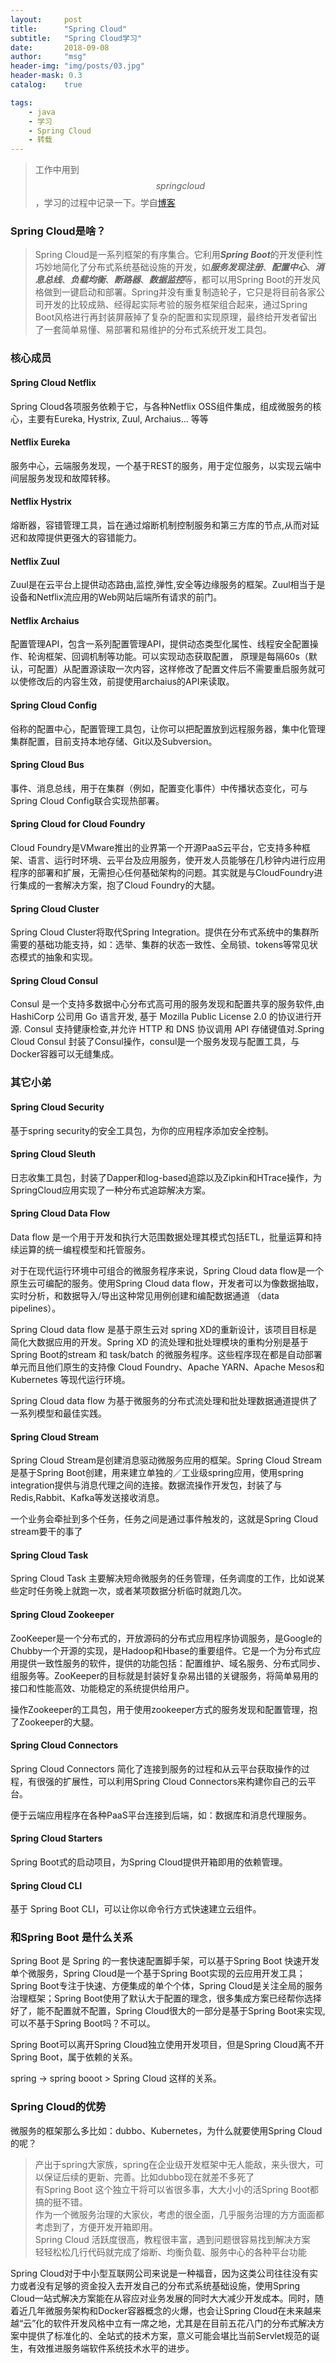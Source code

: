 ```yaml
---
layout:     post
title:      "Spring Cloud"
subtitle:   "Spring Cloud学习"
date:       2018-09-08
author:     "msg"
header-img: "img/posts/03.jpg"
header-mask: 0.3
catalog:    true

tags:
    - java
    - 学习
    - Spring Cloud
    - 转载
---
```


> 工作中用到$$springcloud$$，学习的过程中记录一下。学自[博客](http://www.ityouknow.com/springcloud/2017/05/01/simple-springcloud.html)

### Spring Cloud是啥？

> Spring Cloud是一系列框架的有序集合。它利用***Spring Boot***的开发便利性巧妙地简化了分布式系统基础设施的开发，如***服务发现注册***、***配置中心***、***消息总线***、***负载均衡***、***断路器***、***数据监控***等，都可以用Spring Boot的开发风格做到一键启动和部署。Spring并没有重复制造轮子，它只是将目前各家公司开发的比较成熟、经得起实际考验的服务框架组合起来，通过Spring Boot风格进行再封装屏蔽掉了复杂的配置和实现原理，最终给开发者留出了一套简单易懂、易部署和易维护的分布式系统开发工具包。

### 核心成员

#### Spring Cloud Netflix

Spring Cloud各项服务依赖于它，与各种Netflix OSS组件集成，组成微服务的核心，主要有Eureka, Hystrix, Zuul, Archaius… 等等

#### Netflix Eureka

服务中心，云端服务发现，一个基于REST的服务，用于定位服务，以实现云端中间层服务发现和故障转移。

#### Netflix Hystrix

熔断器，容错管理工具，旨在通过熔断机制控制服务和第三方库的节点,从而对延迟和故障提供更强大的容错能力。

#### Netflix Zuul

Zuul是在云平台上提供动态路由,监控,弹性,安全等边缘服务的框架。Zuul相当于是设备和Netflix流应用的Web网站后端所有请求的前门。

#### Netflix Archaius

配置管理API，包含一系列配置管理API，提供动态类型化属性、线程安全配置操作、轮询框架、回调机制等功能。可以实现动态获取配置， 原理是每隔60s（默认，可配置）从配置源读取一次内容，这样修改了配置文件后不需要重启服务就可以使修改后的内容生效，前提使用archaius的API来读取。

#### Spring Cloud Config

俗称的配置中心，配置管理工具包，让你可以把配置放到远程服务器，集中化管理集群配置，目前支持本地存储、Git以及Subversion。

#### Spring Cloud Bus

事件、消息总线，用于在集群（例如，配置变化事件）中传播状态变化，可与Spring Cloud Config联合实现热部署。

#### Spring Cloud for Cloud Foundry

Cloud Foundry是VMware推出的业界第一个开源PaaS云平台，它支持多种框架、语言、运行时环境、云平台及应用服务，使开发人员能够在几秒钟内进行应用程序的部署和扩展，无需担心任何基础架构的问题。其实就是与CloudFoundry进行集成的一套解决方案，抱了Cloud Foundry的大腿。

#### Spring Cloud Cluster

Spring Cloud Cluster将取代Spring Integration。提供在分布式系统中的集群所需要的基础功能支持，如：选举、集群的状态一致性、全局锁、tokens等常见状态模式的抽象和实现。

#### Spring Cloud Consul

Consul 是一个支持多数据中心分布式高可用的服务发现和配置共享的服务软件,由 HashiCorp 公司用 Go 语言开发, 基于 Mozilla Public License 2.0 的协议进行开源. Consul 支持健康检查,并允许 HTTP 和 DNS 协议调用 API 存储键值对.Spring Cloud Consul 封装了Consul操作，consul是一个服务发现与配置工具，与Docker容器可以无缝集成。

### 其它小弟

#### Spring Cloud Security

基于spring security的安全工具包，为你的应用程序添加安全控制。

#### Spring Cloud Sleuth

日志收集工具包，封装了Dapper和log-based追踪以及Zipkin和HTrace操作，为SpringCloud应用实现了一种分布式追踪解决方案。

#### Spring Cloud Data Flow

Data flow 是一个用于开发和执行大范围数据处理其模式包括ETL，批量运算和持续运算的统一编程模型和托管服务。

对于在现代运行环境中可组合的微服务程序来说，Spring Cloud data flow是一个原生云可编配的服务。使用Spring Cloud data flow，开发者可以为像数据抽取，实时分析，和数据导入/导出这种常见用例创建和编配数据通道 （data pipelines）。

Spring Cloud data flow 是基于原生云对 spring XD的重新设计，该项目目标是简化大数据应用的开发。Spring XD 的流处理和批处理模块的重构分别是基于 Spring Boot的stream 和 task/batch 的微服务程序。这些程序现在都是自动部署单元而且他们原生的支持像 Cloud Foundry、Apache YARN、Apache Mesos和Kubernetes 等现代运行环境。

Spring Cloud data flow 为基于微服务的分布式流处理和批处理数据通道提供了一系列模型和最佳实践。

#### Spring Cloud Stream

Spring Cloud Stream是创建消息驱动微服务应用的框架。Spring Cloud Stream是基于Spring Boot创建，用来建立单独的／工业级spring应用，使用spring integration提供与消息代理之间的连接。数据流操作开发包，封装了与Redis,Rabbit、Kafka等发送接收消息。

一个业务会牵扯到多个任务，任务之间是通过事件触发的，这就是Spring Cloud stream要干的事了

#### Spring Cloud Task

Spring Cloud Task 主要解决短命微服务的任务管理，任务调度的工作，比如说某些定时任务晚上就跑一次，或者某项数据分析临时就跑几次。

#### Spring Cloud Zookeeper

ZooKeeper是一个分布式的，开放源码的分布式应用程序协调服务，是Google的Chubby一个开源的实现，是Hadoop和Hbase的重要组件。它是一个为分布式应用提供一致性服务的软件，提供的功能包括：配置维护、域名服务、分布式同步、组服务等。ZooKeeper的目标就是封装好复杂易出错的关键服务，将简单易用的接口和性能高效、功能稳定的系统提供给用户。

操作Zookeeper的工具包，用于使用zookeeper方式的服务发现和配置管理，抱了Zookeeper的大腿。

#### Spring Cloud Connectors

Spring Cloud Connectors 简化了连接到服务的过程和从云平台获取操作的过程，有很强的扩展性，可以利用Spring Cloud Connectors来构建你自己的云平台。

便于云端应用程序在各种PaaS平台连接到后端，如：数据库和消息代理服务。

#### Spring Cloud Starters

Spring Boot式的启动项目，为Spring Cloud提供开箱即用的依赖管理。

#### Spring Cloud CLI

基于 Spring Boot CLI，可以让你以命令行方式快速建立云组件。

### 和Spring Boot 是什么关系

Spring Boot 是 Spring 的一套快速配置脚手架，可以基于Spring Boot 快速开发单个微服务，Spring Cloud是一个基于Spring Boot实现的云应用开发工具；Spring Boot专注于快速、方便集成的单个个体，Spring Cloud是关注全局的服务治理框架；Spring Boot使用了默认大于配置的理念，很多集成方案已经帮你选择好了，能不配置就不配置，Spring Cloud很大的一部分是基于Spring Boot来实现,可以不基于Spring Boot吗？不可以。

Spring Boot可以离开Spring Cloud独立使用开发项目，但是Spring Cloud离不开Spring Boot，属于依赖的关系。

spring -> spring booot > Spring Cloud 这样的关系。

### Spring Cloud的优势

微服务的框架那么多比如：dubbo、Kubernetes，为什么就要使用Spring Cloud的呢？

> 产出于spring大家族，spring在企业级开发框架中无人能敌，来头很大，可以保证后续的更新、完善。比如dubbo现在就差不多死了 \
> 有Spring Boot 这个独立干将可以省很多事，大大小小的活Spring Boot都搞的挺不错。\
> 作为一个微服务治理的大家伙，考虑的很全面，几乎服务治理的方方面面都考虑到了，方便开发开箱即用。\
> Spring Cloud 活跃度很高，教程很丰富，遇到问题很容易找到解决方案\
> 轻轻松松几行代码就完成了熔断、均衡负载、服务中心的各种平台功能


Spring Cloud对于中小型互联网公司来说是一种福音，因为这类公司往往没有实力或者没有足够的资金投入去开发自己的分布式系统基础设施，使用Spring Cloud一站式解决方案能在从容应对业务发展的同时大大减少开发成本。同时，随着近几年微服务架构和Docker容器概念的火爆，也会让Spring Cloud在未来越来越“云”化的软件开发风格中立有一席之地，尤其是在目前五花八门的分布式解决方案中提供了标准化的、全站式的技术方案，意义可能会堪比当前Servlet规范的诞生，有效推进服务端软件系统技术水平的进步。

